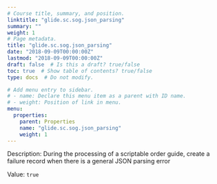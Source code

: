 ```yaml
---
# Course title, summary, and position.
linktitle: "glide.sc.sog.json_parsing"
summary: ""
weight: 1
# Page metadata.
title: "glide.sc.sog.json_parsing"
date: "2018-09-09T00:00:00Z"
lastmod: "2018-09-09T00:00:00Z"
draft: false  # Is this a draft? true/false
toc: true  # Show table of contents? true/false
type: docs  # Do not modify.

# Add menu entry to sidebar.
# - name: Declare this menu item as a parent with ID name.
# - weight: Position of link in menu.
menu:
  properties:
    parent: Properties
    name: "glide.sc.sog.json_parsing"
    weight: 1
---
```


Description: During the processing of a scriptable order guide, create a failure record when there is a general JSON parsing error


Value: `true`